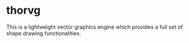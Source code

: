 # thorvg
This is a lightweight vector graphics engine which provides a full set of shape drawing functionalities.
